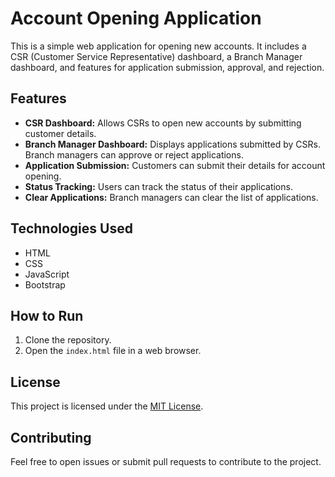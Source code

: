 # Account Opening Application

This is a simple web application for opening new accounts. It includes a CSR (Customer Service Representative) dashboard, a Branch Manager dashboard, and features for application submission, approval, and rejection.

## Features

- **CSR Dashboard:** Allows CSRs to open new accounts by submitting customer details.
- **Branch Manager Dashboard:** Displays applications submitted by CSRs. Branch managers can approve or reject applications.
- **Application Submission:** Customers can submit their details for account opening.
- **Status Tracking:** Users can track the status of their applications.
- **Clear Applications:** Branch managers can clear the list of applications.

## Technologies Used

- HTML
- CSS
- JavaScript
- Bootstrap

## How to Run

1. Clone the repository.
2. Open the `index.html` file in a web browser.


## License

This project is licensed under the [MIT License](LICENSE).

## Contributing

Feel free to open issues or submit pull requests to contribute to the project.

